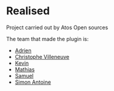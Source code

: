 # Realised


Project carried out by Atos Open sources


The team that made the plugin is:

 - [Adrien]()
 - [Christophe Villeneuve]()
 - [Kevin]()
 - [Mathias]()
 - [Samuel]()
 - [Simon Antoine]()

